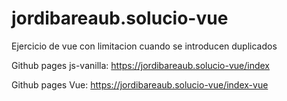 # jordibareaub.solucio-vue
Ejercicio de vue con limitacion cuando se introducen duplicados

Github pages js-vanilla: https://jordibareaub.solucio-vue/index

Github pages Vue: https://jordibareaub.solucio-vue/index-vue